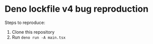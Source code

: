# Deno lockfile v4 bug reproduction

Steps to reproduce:

1. Clone this repository
2. Run `deno run -A main.tsx`
